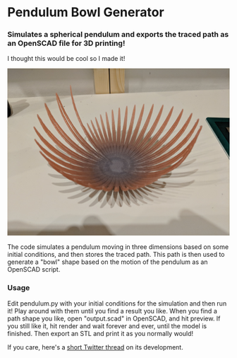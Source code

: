 # Pendulum Bowl Generator

### Simulates a spherical pendulum and exports the traced path as an OpenSCAD file for 3D printing!

I thought this would be cool so I made it!

![Example of what you can make!](example.jpg)

The code simulates a pendulum moving in three dimensions based on some initial conditions, and then stores the traced path. This path is then used to generate a "bowl" shape based on the motion of the pendulum as an OpenSCAD script.

### Usage
Edit pendulum.py with your initial conditions for the simulation and then run it! Play around with them until you find a result you like.
When you find a path shape you like, open "output.scad" in OpenSCAD, and hit preview. If you still like it, hit render and wait forever and ever, until the model is finished. Then export an STL and print it as you normally would!

If you care, here's a [short Twitter thread](https://twitter.com/walkerdanny/status/964792100800823298) on its development.
